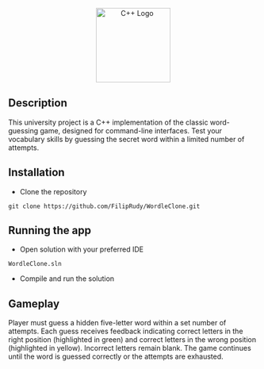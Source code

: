 <p align="center">
<img src="https://raw.githubusercontent.com/Benio101/cpp-logo/master/cpp_logo.png" alt="C++ Logo" width="150" />
</p>

## Description

This university project is a C++ implementation of the classic word-guessing game, designed for command-line interfaces. Test your vocabulary skills by guessing the secret word within a limited number of attempts.
## Installation

* Clone the repository
```
git clone https://github.com/FilipRudy/WordleClone.git
```
## Running the app
* Open solution with your preferred IDE
```
WordleClone.sln
```
* Compile and run the solution

## Gameplay

Player must guess a hidden five-letter word within a set number of attempts. Each guess receives feedback indicating correct letters in the right position (highlighted in green) and correct letters in the wrong position (highlighted in yellow). Incorrect letters remain blank. The game continues until the word is guessed correctly or the attempts are exhausted.
